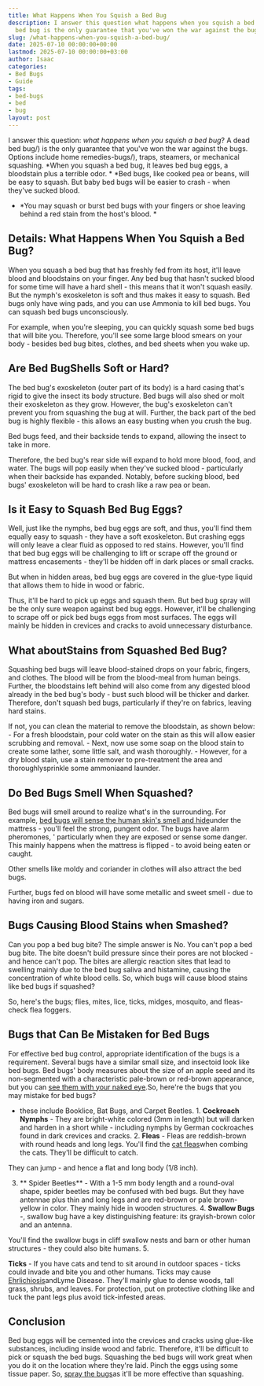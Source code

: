 ```yaml
---
title: What Happens When You Squish a Bed Bug
description: I answer this question what happens when you squish a bed bug ? A dead
  bed bug is the only guarantee that you've won the war against the bugs.
slug: /what-happens-when-you-squish-a-bed-bug/
date: 2025-07-10 00:00:00+00:00
lastmod: 2025-07-10 00:00:00+03:00
author: Isaac
categories:
- Bed Bugs
- Guide
tags:
- bed-bugs
- bed
- bug
layout: post
---
```

I answer this question: *what happens when you squish a bed bug*? A dead bed bug/) is the only guarantee that you've won the war against the bugs. Options include home remedies-bugs/), traps, steamers, or mechanical squashing. *When you squash a bed bug, it leaves bed bug eggs, a bloodstain plus a terrible odor. * *Bed bugs, like cooked pea or beans, will be easy to squash. But baby bed bugs will be easier to crash - when they've sucked blood.

* *You may squash or burst bed bugs with your fingers or shoe leaving behind a red stain from the host's blood. *

##  Details: What Happens When You Squish a Bed Bug?

When you squash a bed bug that has freshly fed from its host, it'll leave blood and bloodstains on your finger. Any bed bug that hasn't sucked blood for some time will have a hard shell - this means that it won't squash easily. But the nymph's exoskeleton is soft and thus makes it easy to squash. Bed bugs only have wing pads, and you can use Ammonia to kill bed bugs. You can squash bed bugs unconsciously.

For example, when you're sleeping, you can quickly squash some bed bugs that will bite you. Therefore, you'll see some large blood smears on your body - besides bed bug bites, clothes, and bed sheets when you wake up.

##  Are Bed BugShells Soft or Hard?

The bed bug's exoskeleton (outer part of its body) is a hard casing that's rigid to give the insect its body structure. Bed bugs will also shed or molt their exoskeleton as they grow. However, the bug's exoskeleton can't prevent you from squashing the bug at will. Further, the back part of the bed bug is highly flexible - this allows an easy busting when you crush the bug.

Bed bugs feed, and their backside tends to expand, allowing the insect to take in more.

Therefore, the bed bug's rear side will expand to hold more blood, food, and water. The bugs will pop easily when they've sucked blood - particularly when their backside has expanded. Notably, before sucking blood, bed bugs' exoskeleton will be hard to crash like a raw pea or bean.

##  Is it Easy to Squash Bed Bug Eggs?

Well, just like the nymphs, bed bug eggs are soft, and thus, you'll find them equally easy to squash - they have a soft exoskeleton. But crashing eggs will only leave a clear fluid as opposed to red stains. However, you'll find that bed bug eggs will be challenging to lift or scrape off the ground or mattress encasements - they'll be hidden off in dark places or small cracks.

But when in hidden areas, bed bug eggs are covered in the glue-type liquid that allows them to hide in wood or fabric.

Thus, it'll be hard to pick up eggs and squash them. But bed bug spray will be the only sure weapon against bed bug eggs. However, it'll be challenging to scrape off or pick bed bugs eggs from most surfaces. The eggs will mainly be hidden in crevices and cracks to avoid unnecessary disturbance.

##  What aboutStains from Squashed Bed Bug?

Squashing bed bugs will leave blood-stained drops on your fabric, fingers, and clothes. The blood will be from the blood-meal from human beings. Further, the bloodstains left behind will also come from any digested blood already in the bed bug's body - bust such blood will be thicker and darker. Therefore, don't squash bed bugs, particularly if they're on fabrics, leaving hard stains.

If not, you can clean the material to remove the bloodstain, as shown below: - For a fresh bloodstain, pour cold water on the stain as this will allow easier scrubbing and removal. - Next, now use some soap on the blood stain to create some lather, some little salt, and wash thoroughly. - However, for a dry blood stain, use a stain remover to pre-treatment the area and thoroughlysprinkle some ammoniaand launder.

##  Do Bed Bugs Smell When Squashed?

Bed bugs will smell around to realize what's in the surrounding. For example, [bed bugs will sense the human skin's smell and hide](https://pestpolicy.com/where-do-bed-bugs-hide/)under the mattress - you'll feel the strong, pungent odor. The bugs have alarm pheromones, ' particularly when they are exposed or sense some danger. This mainly happens when the mattress is flipped - to avoid being eaten or caught.

Other smells like moldy and coriander in clothes will also attract the bed bugs.

Further, bugs fed on blood will have some metallic and sweet smell - due to having iron and sugars.

##  Bugs Causing Blood Stains when Smashed?

Can you pop a bed bug bite? The simple answer is No. You can't pop a bed bug bite. The bite doesn't build pressure since their pores are not blocked - and hence can't pop. The bites are allergic reaction sites that lead to swelling mainly due to the bed bug saliva and histamine, causing the concentration of white blood cells. So, which bugs will cause blood stains like bed bugs if squashed?

So, here's the bugs; flies, mites, lice, ticks, midges, mosquito, and fleas-check flea foggers.

##  Bugs that Can Be Mistaken for Bed Bugs

For effective bed bug control, appropriate identification of the bugs is a requirement. Several bugs have a similar small size, and insectoid look like bed bugs. Bed bugs' body measures about the size of an apple seed and its non-segmented with a characteristic pale-brown or red-brown appearance, but you can [see them with your naked eye](https://pestpolicy.com/can-you-see-bed-bugs/).So, here're the bugs that you may mistake for bed bugs?

- these include Booklice, Bat Bugs, and Carpet Beetles. 1. **Cockroach Nymphs** - They are bright-white colored (3mm in length) but will darken and harden in a short while - including nymphs by German cockroaches found in dark crevices and cracks. 2. **Fleas** - Fleas are reddish-brown with round heads and long legs. You'll find the [cat fleas](https://en.wikipedia.org/wiki/Cat_flea)when combing the cats. They'll be difficult to catch.

They can jump - and hence a flat and long body (1/8 inch).

3. ** Spider Beetles** - With a 1-5 mm body length and a round-oval shape, spider beetles may be confused with bed bugs. But they have antennae plus thin and long legs and are red-brown or pale brown-yellow in color. They mainly hide in wooden structures. 4. **Swallow Bugs** -, swallow bug have a key distinguishing feature: its grayish-brown color and an antenna.

You'll find the swallow bugs in cliff swallow nests and barn or other human structures - they could also bite humans. 5.

**Ticks** - If you have cats and tend to sit around in outdoor spaces - ticks could invade and bite you and other humans. Ticks may cause [Ehrlichiosis](https://www.mayoclinic.org/diseases-conditions/ehrlichiosis/symptoms-causes/syc-20372142)andLyme Disease. They'll mainly glue to dense woods, tall grass, shrubs, and leaves. For protection, put on protective clothing like and tuck the pant legs plus avoid tick-infested areas.

##  Conclusion

Bed bug eggs will be cemented into the crevices and cracks using glue-like substances, including inside wood and fabric. Therefore, it'll be difficult to pick or squash the bed bugs. Squashing the bed bugs will work great when you do it on the location where they're laid. Pinch the eggs using some tissue paper. So, [spray the bugs](https://pestpolicy.com/best-bed-bug-spray/)as it'll be more effective than squashing.